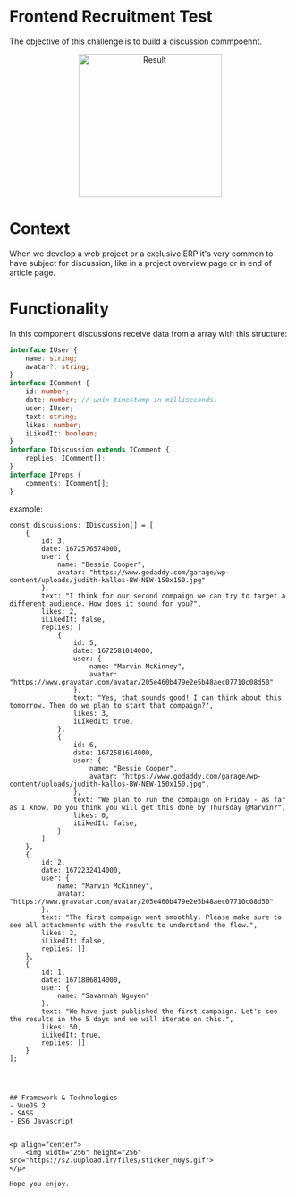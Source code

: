 # Frontend Recruitment Test

The objective of this challenge is to build a discussion commpoennt.

<p align="center">
    <img width="256" alt="Result" src="https://s2.uupload.ir/files/discussion_cowc.png">
</p>


# Context 
When we develop a web project or a exclusive ERP it's very common to have subject for discussion, like in a project overview page or in end of article page.

# Functionality

In this component discussions receive data from a array with this structure:
```ts
interface IUser {
    name: string;
    avatar?: string;
}
interface IComment {
    id: number;
    date: number; // unix timestamp in milliseconds.
    user: IUser;
    text: string;
    likes: number;
    iLikedIt: boolean;
}
interface IDiscussion extends IComment {
    replies: IComment[];
}
interface IProps {
    comments: IComment[];
}
```

example:
```tsx
const discussions: IDiscussion[] = [
    {
        id: 3,
        date: 1672576574000,
        user: {
            name: "Bessie Cooper",
            avatar: "https://www.godaddy.com/garage/wp-content/uploads/judith-kallos-BW-NEW-150x150.jpg"
        },
        text: "I think for our second compaign we can try to target a different audience. How does it sound for you?",
        likes: 2,
        iLikedIt: false,
        replies: [
            {
                id: 5,
                date: 1672581014000,
                user: {
                    name: "Marvin McKinney",
                    avatar: "https://www.gravatar.com/avatar/205e460b479e2e5b48aec07710c08d50"
                },
                text: "Yes, that sounds good! I can think about this tomorrow. Then do we plan to start that compaign?",
                likes: 3,
                iLikedIt: true,
            },
            {
                id: 6,
                date: 1672581614000,
                user: {
                    name: "Bessie Cooper",
                    avatar: "https://www.godaddy.com/garage/wp-content/uploads/judith-kallos-BW-NEW-150x150.jpg",
                },
                text: "We plan to run the compaign on Friday - as far as I know. Do you think you will get this done by Thursday @Marvin?",
                likes: 0,
                iLikedIt: false,
            }
        ]
    },
    {
        id: 2,
        date: 1672232414000,
        user: {
            name: "Marvin McKinney",
            avatar: "https://www.gravatar.com/avatar/205e460b479e2e5b48aec07710c08d50"
        },
        text: "The first compaign went smoothly. Please make sure to see all attachments with the results to understand the flow.",
        likes: 2,
        iLikedIt: false,
        replies: []
    },
    {
        id: 1,
        date: 1671886814000,
        user: {
            name: "Savannah Nguyen"
        },
        text: "We have just published the first campaign. Let's see the results in the 5 days and we will iterate on this.",
        likes: 50,
        iLikedIt: true,
        replies: []
    }
];




## Framework & Technologies
- VueJS 2
- SASS
- ES6 Javascript


<p align="center">
    <img width="256" height="256" src="https://s2.uupload.ir/files/sticker_n0ys.gif">
</p>

Hope you enjoy.
